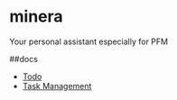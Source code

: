 # minera
Your personal assistant especially for PFM

##docs

- [Todo](https://docs.google.com/document/d/1UqwhvMbMbAA2L8OAkadvNoMgPvA06ByKNfUT3aldkew/edit)
- [Task Management](https://trello.com/b/5ndkSngt/minera)

